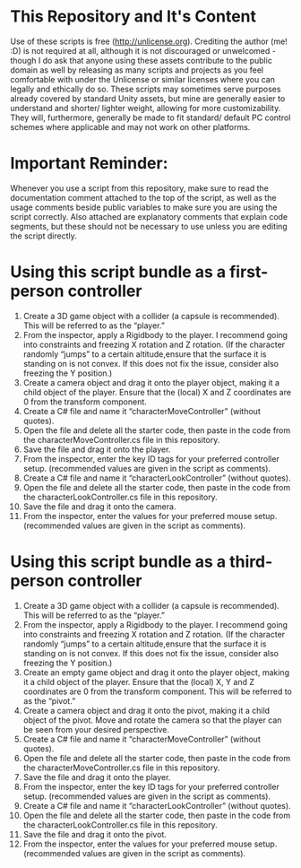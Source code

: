 # This Repository and It's Content
Use of these scripts is free (http://unlicense.org). Crediting the author (me! :D) is not required at all, although it is not discouraged or unwelcomed - though I do ask that anyone using these assets contribute to the public domain as well by releasing as many scripts and projects as you feel comfortable with under the Unlicense or similar licenses where you can legally and ethically do so.
These scripts may sometimes serve purposes already covered by standard Unity assets, but mine are generally easier to understand and shorter/ lighter weight, allowing for more customizability. They will, furthermore, generally be made to fit standard/ default PC control schemes where applicable and may not work on other platforms.

# Important Reminder:
Whenever you use a script from this repository, make sure to read the documentation comment attached to the top of the script, as well as the usage comments beside public variables to make sure you are using the script correctly. Also attached are explanatory comments that explain code segments, but these should not be necessary to use unless you are editing the script directly.

# Using this script bundle as a first-person controller
1. Create a 3D game object with a collider (a capsule is recommended). This will be referred to as the “player.”
2. From the inspector, apply a Rigidbody to the player. I recommend going into constraints and freezing X rotation and Z rotation. (If the character randomly “jumps” to a certain altitude,ensure that the surface it is standing on is not convex. If this does not fix the issue, consider also freezing the Y position.)
3. Create a camera object and drag it onto the player object, making it a child object of the player. Ensure that the (local) X and Z coordinates are 0 from the transform component.
4. Create a C# file and name it “characterMoveController” (without quotes).
5. Open the file and delete all the starter code, then paste in the code from the characterMoveController.cs file in this repository. 
6. Save the file and drag it onto the player.
7. From the inspector, enter the key ID tags for your preferred controller setup. (recommended values are given in the script as comments).
8. Create a C# file and name it “characterLookController” (without quotes).
9. Open the file and delete all the starter code, then paste in the code from the characterLookController.cs file in this repository.
10. Save the file and drag it onto the camera.
11. From the inspector, enter the values for your preferred mouse setup. (recommended values are given in the script as comments).

# Using this script bundle as a third-person controller
1. Create a 3D game object with a collider (a capsule is recommended). This will be referred to as the “player.”
2. From the inspector, apply a Rigidbody to the player. I recommend going into constraints and freezing X rotation and Z rotation. (If the character randomly “jumps” to a certain altitude,ensure that the surface it is standing on is not convex. If this does not fix the issue, consider also freezing the Y position.)
3. Create an empty game object and drag it onto the player object, making it a child object of the player. Ensure that the (local) X, Y and Z coordinates are 0 from the transform component. This will be referred to as the “pivot.”
4. Create a camera object and drag it onto the pivot, making it a child object of the pivot. Move  and rotate the camera so that the player can be seen from your desired perspective.
5. Create a C# file and name it “characterMoveController” (without quotes).
6. Open the file and delete all the starter code, then paste in the code from the characterMoveController.cs file in this repository.
7. Save the file and drag it onto the player.
8. From the inspector, enter the key ID tags for your preferred controller setup. (recommended values are given in the script as comments).
9. Create a C# file and name it “characterLookController” (without quotes).
10. Open the file and delete all the starter code, then paste in the code from the characterLookController.cs file in this repository.
11. Save the file and drag it onto the pivot.
12. From the inspector, enter the values for your preferred mouse setup. (recommended values are given in the script as comments).
